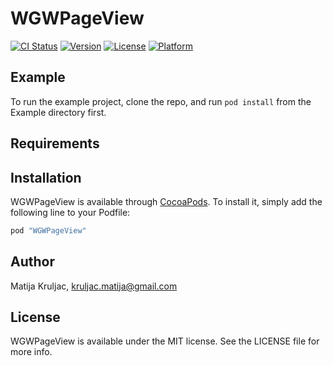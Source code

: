# WGWPageView

[![CI Status](http://img.shields.io/travis/kruljac.matija@gmail.com/WGWPageView.svg?style=flat)](https://travis-ci.org/kruljac.matija@gmail.com/WGWPageView)
[![Version](https://img.shields.io/cocoapods/v/WGWPageView.svg?style=flat)](http://cocoapods.org/pods/WGWPageView)
[![License](https://img.shields.io/cocoapods/l/WGWPageView.svg?style=flat)](http://cocoapods.org/pods/WGWPageView)
[![Platform](https://img.shields.io/cocoapods/p/WGWPageView.svg?style=flat)](http://cocoapods.org/pods/WGWPageView)

## Example

To run the example project, clone the repo, and run `pod install` from the Example directory first.

## Requirements

## Installation

WGWPageView is available through [CocoaPods](http://cocoapods.org). To install
it, simply add the following line to your Podfile:

```ruby
pod "WGWPageView"
```

## Author

Matija Kruljac, kruljac.matija@gmail.com

## License

WGWPageView is available under the MIT license. See the LICENSE file for more info.
